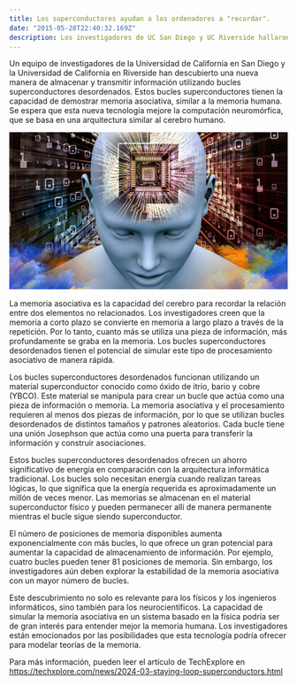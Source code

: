```yaml
---
title: Los superconductores ayudan a los ordenadores a "recordar".
date: "2015-05-28T22:40:32.169Z"
description: Los investigadores de UC San Diego y UC Riverside hallaron cómo usar bucles superconductores desordenados para almacenar y transmitir información, imitando la memoria humana. Esta tecnología podría mejorar la computación neuromórfica.
---
```


Un equipo de investigadores de la Universidad de California en San Diego y la Universidad de California en Riverside han descubierto una nueva manera de almacenar y transmitir información utilizando bucles superconductores desordenados. Estos bucles superconductores tienen la capacidad de demostrar memoria asociativa, similar a la memoria humana. Se espera que esta nueva tecnología mejore la computación neuromórfica, que se basa en una arquitectura similar al cerebro humano.

![Imagen](./img.jpg)


La memoria asociativa es la capacidad del cerebro para recordar la relación entre dos elementos no relacionados. Los investigadores creen que la memoria a corto plazo se convierte en memoria a largo plazo a través de la repetición. Por lo tanto, cuanto más se utiliza una pieza de información, más profundamente se graba en la memoria. Los bucles superconductores desordenados tienen el potencial de simular este tipo de procesamiento asociativo de manera rápida.

Los bucles superconductores desordenados funcionan utilizando un material superconductor conocido como óxido de itrio, bario y cobre (YBCO). Este material se manipula para crear un bucle que actúa como una pieza de información o memoria. La memoria asociativa y el procesamiento requieren al menos dos piezas de información, por lo que se utilizan bucles desordenados de distintos tamaños y patrones aleatorios. Cada bucle tiene una unión Josephson que actúa como una puerta para transferir la información y construir asociaciones.

Estos bucles superconductores desordenados ofrecen un ahorro significativo de energía en comparación con la arquitectura informática tradicional. Los bucles solo necesitan energía cuando realizan tareas lógicas, lo que significa que la energía requerida es aproximadamente un millón de veces menor. Las memorias se almacenan en el material superconductor físico y pueden permanecer allí de manera permanente mientras el bucle sigue siendo superconductor.

El número de posiciones de memoria disponibles aumenta exponencialmente con más bucles, lo que ofrece un gran potencial para aumentar la capacidad de almacenamiento de información. Por ejemplo, cuatro bucles pueden tener 81 posiciones de memoria. Sin embargo, los investigadores aún deben explorar la estabilidad de la memoria asociativa con un mayor número de bucles.

Este descubrimiento no solo es relevante para los físicos y los ingenieros informáticos, sino también para los neurocientíficos. La capacidad de simular la memoria asociativa en un sistema basado en la física podría ser de gran interés para entender mejor la memoria humana. Los investigadores están emocionados por las posibilidades que esta tecnología podría ofrecer para modelar teorías de la memoria.


Para más información, pueden leer el artículo de TechExplore en
https://techxplore.com/news/2024-03-staying-loop-superconductors.html